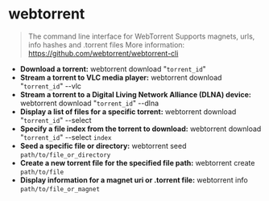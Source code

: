 # webtorrent
> The command line interface for WebTorrent
> Supports magnets, urls, info hashes and .torrent files
> More information: <https://github.com/webtorrent/webtorrent-cli>
- **Download a torrent:**
webtorrent download "`torrent_id`"
- **Stream a torrent to VLC media player:**
webtorrent download "`torrent_id`" --vlc
- **Stream a torrent to a Digital Living Network Alliance (DLNA) device:**
webtorrent download "`torrent_id`" --dlna
- **Display a list of files for a specific torrent:**
webtorrent download "`torrent_id`" --select
- **Specify a file index from the torrent to download:**
webtorrent download "`torrent_id`" --select `index`
- **Seed a specific file or directory:**
webtorrent seed `path/to/file_or_directory`
- **Create a new torrent file for the specified file path:**
webtorrent create `path/to/file`
- **Display information for a magnet uri or .torrent file:**
webtorrent info `path/to/file_or_magnet`
